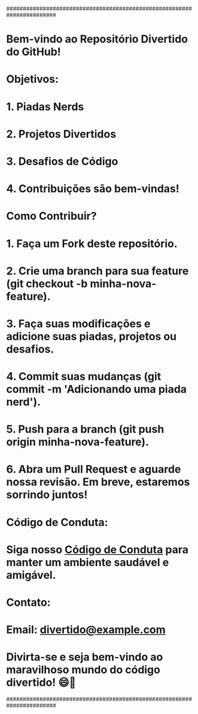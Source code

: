 #######################################################################
# Bem-vindo ao Repositório Divertido do GitHub!                       #
#                                                                     #
# Objetivos:                                                          #
# 1. Piadas Nerds                                                    #
# 2. Projetos Divertidos                                             #
# 3. Desafios de Código                                              #
# 4. Contribuições são bem-vindas!                                   #
#                                                                     #
# Como Contribuir?                                                   #
# 1. Faça um Fork deste repositório.                                 #
# 2. Crie uma branch para sua feature (git checkout -b minha-nova-feature). #
# 3. Faça suas modificações e adicione suas piadas, projetos ou desafios.    #
# 4. Commit suas mudanças (git commit -m 'Adicionando uma piada nerd').       #
# 5. Push para a branch (git push origin minha-nova-feature).                 #
# 6. Abra um Pull Request e aguarde nossa revisão. Em breve, estaremos sorrindo juntos! #
#                                                                     #
# Código de Conduta:                                                 #
# Siga nosso [Código de Conduta](CODE_OF_CONDUCT.md) para manter um ambiente saudável e amigável. #
#                                                                     #
# Contato:                                                           #
# Email: divertido@example.com                                       #
#                                                                     #
# Divirta-se e seja bem-vindo ao maravilhoso mundo do código divertido! 😄🎉 #
#######################################################################

